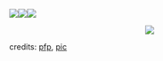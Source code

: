 ![](https://64.media.tumblr.com/314150f0df298a4a6c42eee752769de1/eaf05428aed9287a-54/s400x600/a75068f094ba8781486d1a12d011bd76752e2f34.gifv)![](https://64.media.tumblr.com/589794b694d44ff7704c02cfdf2b923e/eaf05428aed9287a-14/s400x600/b216ae7f1bbc25321e8e2bba07f2b43553877634.gifv)![](https://64.media.tumblr.com/4d5de161f0e69c91324e3c8077150fed/eaf05428aed9287a-c2/s400x600/20e2d493d62a499a4cd8c2bb7e190246676324b8.gifv)

<p align="center">
  <img src="https://sun9-38.userapi.com/impg/XoSQEutNAkqVJnRPT-HOPGSVmglxpxlpC1PRpg/2lJHBo49KDw.jpg?size=1610x1920&quality=95&sign=2ee66b6d38509de87d4fabef0c51e8c2&type=album" />
</p>

credits: [pfp](https://baka7434.lofter.com/post/1f265a2f_2b409802e), [pic](https://vk.com/wall-141121774?q=%23Пиво&w=wall-141121774_42952)


